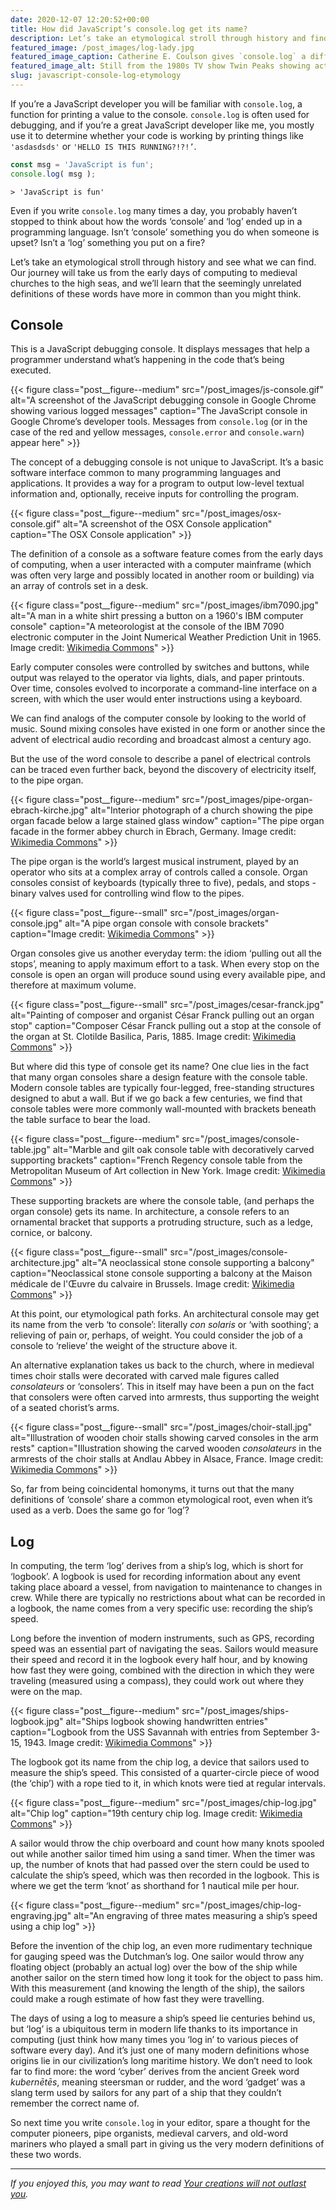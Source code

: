 ```yaml
---
date: 2020-12-07 12:20:52+00:00
title: How did JavaScript’s console.log get its name?
description: Let’s take an etymological stroll through history and find out how these two unusual words ended up in JavaScript.
featured_image: /post_images/log-lady.jpg
featured_image_caption: Catherine E. Coulson gives `console.log` a different meaning as the Log Lady in *Twin Peaks*
featured_image_alt: Still from the 1980s TV show Twin Peaks showing actress Catherine E. Coulson as the Log Lady stroking her pet log
slug: javascript-console-log-etymology
---
```


If you’re a JavaScript developer you will be familiar with `console.log`, a function for printing a value to the console. `console.log` is often used for debugging, and if you’re a great JavaScript developer like me, you mostly use it to determine whether your code is working by printing things like `'asdasdsds'` or `'HELLO IS THIS RUNNING?!?!’`.

```javascript
const msg = 'JavaScript is fun';
console.log( msg );
```

```text
> 'JavaScript is fun'
```

Even if you write `console.log` many times a day, you probably haven’t stopped to think about how the words ‘console’ and ‘log’ ended up in a programming language. Isn’t ‘console’ something you do when someone is upset? Isn’t a ‘log’ something you put on a fire? 

Let’s take an etymological stroll through history and see what we can find. Our journey will take us from the early days of computing to medieval churches to the high seas, and we’ll learn that the seemingly unrelated definitions of these words have more in common than you might think.

## Console

This is a JavaScript debugging console. It displays messages that help a programmer understand what’s happening in the code that’s being executed.

{{< figure class="post__figure--medium" src="/post_images/js-console.gif" alt="A screenshot of the JavaScript debugging console in Google Chrome showing various logged messages" caption="The JavaScript console in Google Chrome’s developer tools. Messages from `console.log` (or in the case of the red and yellow messages, `console.error` and `console.warn`) appear here" >}}

The concept of a debugging console is not unique to JavaScript. It’s a basic software interface common to many programming languages and applications. It provides a way for a program to output low-level textual information and, optionally, receive inputs for controlling the program.

{{< figure class="post__figure--medium" src="/post_images/osx-console.gif" alt="A screenshot of the OSX Console application" caption="The OSX Console application" >}}

The definition of a console as a software feature comes from the early days of computing, when a user interacted with a computer mainframe (which was often very large and possibly located in another room or building) via an array of controls set in a desk.

{{< figure class="post__figure--medium" src="/post_images/ibm7090.jpg" alt="A man in a white shirt pressing a button on a 1960's IBM computer console" caption="A meteorologist at the console of the IBM 7090 electronic computer in the Joint Numerical Weather Prediction Unit in 1965. Image credit: [Wikimedia Commons](https://commons.wikimedia.org/wiki/File:IBM_7090_console_used_by_a_meteorologist,_1965.jpg)" >}}

Early computer consoles were controlled by switches and buttons, while output was relayed to the operator via lights, dials, and paper printouts. Over time, consoles evolved to incorporate a command-line interface on a screen, with which the user would enter instructions using a keyboard.

We can find analogs of the computer console by looking to the world of music. Sound mixing consoles have existed in one form or another since the advent of electrical audio recording and broadcast almost a century ago.

But the use of the word console to describe a panel of electrical controls can be traced even further back, beyond the discovery of electricity itself, to the pipe organ.

{{< figure class="post__figure--medium" src="/post_images/pipe-organ-ebrach-kirche.jpg" alt="Interior photograph of a church showing the pipe organ facade below a large stained glass window" caption="The pipe organ facade in the former abbey church in Ebrach, Germany. Image credit: [Wikimedia Commons](https://commons.wikimedia.org/wiki/File:Ebrach_Kirche_rose_window_Orgel_P4252411efs.jpg)" >}}

The pipe organ is the world’s largest musical instrument, played by an operator who sits at a complex array of controls called a console. Organ consoles consist of keyboards (typically three to five), pedals, and stops - binary valves used for controlling wind flow to the pipes.

{{< figure class="post__figure--small" src="/post_images/organ-console.jpg" alt="A pipe organ console with console brackets" caption="Image credit: [Wikimedia Commons](https://commons.wikimedia.org/wiki/File:Usnaconsole.jpg)" >}}

Organ consoles give us another everyday term: the idiom ‘pulling out all the stops’, meaning to apply maximum effort to a task. When every stop on the console is open an organ will produce sound using every available pipe, and therefore at maximum volume.


{{< figure class="post__figure--small" src="/post_images/cesar-franck.jpg" alt="Painting of composer and organist César Franck pulling out an organ stop" caption="Composer César Franck pulling out a stop at the console of the organ at St. Clotilde Basilica, Paris, 1885. Image credit: [Wikimedia Commons](https://commons.wikimedia.org/wiki/File:Cesar_Franck_At_Organ.jpg)" >}}

But where did this type of console get its name? One clue lies in the fact that many organ consoles share a design feature with the console table. Modern console tables are typically four-legged, free-standing structures designed to abut a wall. But if we go back a few centuries, we find that console tables were more commonly wall-mounted with brackets beneath the table surface to bear the load.

{{< figure class="post__figure--medium" src="/post_images/console-table.jpg" alt="Marble and gilt oak console table with decoratively carved supporting brackets" caption="French Regency console table from the Metropolitan Museum of Art collection in New York. Image credit: [Wikimedia Commons](https://commons.wikimedia.org/wiki/File:Console_table_MET_DP268329.jpg)" >}}

These supporting brackets are where the console table, (and perhaps the organ console) gets its name. In architecture, a console refers to an ornamental bracket that supports a protruding structure, such as a ledge, cornice, or balcony.

{{< figure class="post__figure--small" src="/post_images/console-architecture.jpg" alt="A neoclassical stone console supporting a balcony" caption="Neoclassical stone console supporting a balcony at the Maison médicale de l'Œuvre du calvaire in Brussels. Image credit: [Wikimedia Commons](https://commons.wikimedia.org/wiki/File:Fa%C3%A7adebalconconsolechausseewavreneoclassique.jpg)" >}}

At this point, our etymological path forks. An architectural console may get its name from the verb ‘to console’: literally *con solaris* or ‘with soothing’; a relieving of pain or, perhaps, of weight. You could consider the job of a console to ‘relieve’ the weight of the structure above it.

An alternative explanation takes us back to the church, where in medieval times choir stalls were decorated with carved male figures called *consolateurs* or ‘consolers’. This in itself may have been a pun on the fact that consolers were often carved into armrests, thus supporting the weight of a seated chorist’s arms.

{{< figure class="post__figure--small" src="/post_images/choir-stall.jpg" alt="Illustration of wooden choir stalls showing carved consoles in the arm rests" caption="Illustration showing the carved wooden *consolateurs* in the armrests of the choir stalls at Andlau Abbey in Alsace, France. Image credit: [Wikimedia Commons](https://commons.wikimedia.org/wiki/File:Stalles.eglise.Anellau.png)" >}}

So, far from being coincidental homonyms, it turns out that the many definitions of ‘console’ share a common etymological root, even when it’s used as a verb. Does the same go for ‘log’?

## Log

In computing, the term ‘log’ derives from a ship’s log, which is short for ‘logbook’. A logbook is used for recording information about any event taking place aboard a vessel, from navigation to maintenance to changes in crew. While there are typically no restrictions about what can be recorded in a logbook, the name comes from a very specific use: recording the ship’s speed.

Long before the invention of modern instruments, such as GPS, recording speed was an essential part of navigating the seas. Sailors would measure their speed and record it in the logbook every half hour, and by knowing how fast they were going, combined with the direction in which they were traveling (measured using a compass), they could work out where they were on the map.

{{< figure class="post__figure--medium" src="/post_images/ships-logbook.jpg" alt="Ships logbook showing handwritten entries" caption="Logbook from the USS Savannah with entries from September 3-15, 1943. Image credit: [Wikimedia Commons](https://commons.wikimedia.org/wiki/File:19430903-19430915_USS_Savannah_CL-42_Turret_Two_log_book_entries.jpg)" >}}

The logbook got its name from the chip log, a device that sailors used to measure the ship’s speed. This consisted of a quarter-circle piece of wood (the ‘chip’) with a rope tied to it, in which knots were tied at regular intervals.

{{< figure class="post__figure--medium" src="/post_images/chip-log.jpg" alt="Chip log" caption="19th century chip log. Image credit: [Wikimedia Commons](https://en.wikipedia.org/wiki/File:Loch_%C3%A0_plateau.jpg)" >}}

A sailor would throw the chip overboard and count how many knots spooled out while another sailor timed him using a sand timer. When the timer was up, the number of knots that had passed over the stern could be used to calculate the ship’s speed, which was then recorded in the logbook. This is where we get the term ‘knot’ as shorthand for 1 nautical mile per hour.

{{< figure class="post__figure--medium" src="/post_images/chip-log-engraving.jpg" alt="An engraving of three mates measuring a ship’s speed using a chip log" >}}

Before the invention of the chip log, an even more rudimentary technique for gauging speed was the Dutchman’s log. One sailor would throw any floating object (probably an actual log) over the bow of the ship while another sailor on the stern timed how long it took for the object to pass him. With this measurement (and knowing the length of the ship), the sailors could make a rough estimate of how fast they were travelling.

The days of using a log to measure a ship’s speed lie centuries behind us, but ‘log’ is a ubiquitous term in modern life thanks to its importance in computing (just think how many times you ‘log in’ to various pieces of software every day). And it’s just one of many modern definitions whose origins lie in our civilization’s long maritime history. We don’t need to look far to find more: the word ‘cyber’ derives from the ancient Greek word *kubernētēs*, meaning steersman or rudder, and the word ‘gadget’ was a slang term used by sailors for any part of a ship that they couldn’t remember the correct name of.

So next time you write `console.log` in your editor, spare a thought for the computer pioneers, pipe organists, medieval carvers, and old-word mariners who played a small part in giving us the very modern definitions of these two words.

---

*If you enjoyed this, you may want to read [ Your creations will not outlast you](/your-creations-will-not-outlast-you/).*
